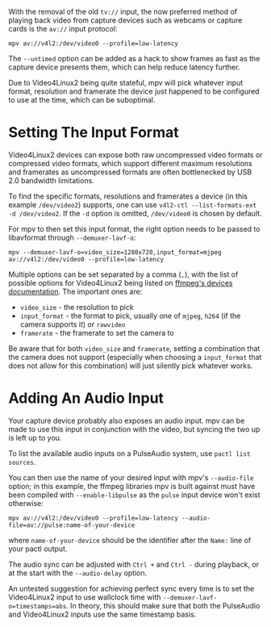 With the removal of the old `tv://` input, the now preferred method of playing back video from capture devices such as webcams or capture cards is the `av://` input protocol:

```
mpv av://v4l2:/dev/video0 --profile=low-latency
```

The `--untimed` option can be added as a hack to show frames as fast as the capture device presents them, which can help reduce latency further.

Due to Video4Linux2 being quite stateful, mpv will pick whatever input format, resolution and framerate the device just happened to be configured to use at the time, which can be suboptimal.

# Setting The Input Format

Video4Linux2 devices can expose both raw uncompressed video formats or compressed video formats, which support different maximum resolutions and framerates as uncompressed formats are often bottlenecked by USB 2.0 bandwidth limitations.

To find the specific formats, resolutions and framerates a device (in this example `/dev/video2`) supports, one can use `v4l2-ctl --list-formats-ext -d /dev/video2`. If the `-d` option is omitted, `/dev/video0` is chosen by default.

For mpv to then set this input format, the right option needs to be passed to libavformat through `--demuxer-lavf-o`:

```
mpv --demuxer-lavf-o=video_size=1280x720,input_format=mjpeg av://v4l2:/dev/video0 --profile=low-latency
```

Multiple options can be set separated by a comma (`,`), with the list of possible options for Video4Linux2 being listed on [ffmpeg's devices documentation](https://ffmpeg.org/ffmpeg-devices.html#Options-18). The important ones are:
* `video_size` - the resolution to pick
* `input_format` - the format to pick, usually one of `mjpeg`, `h264` (if the camera supports it) or `rawvideo`
* `framerate` - the framerate to set the camera to

Be aware that for both `video_size` and `framerate`, setting a combination that the camera does not support (especially when choosing a `input_format` that does not allow for this combination) will just silently pick whatever works.

# Adding An Audio Input

Your capture device probably also exposes an audio input. mpv can be made to use this input in conjunction with the video, but syncing the two up is left up to you.

To list the available audio inputs on a PulseAudio system, use `pactl list sources`.

You can then use the name of your desired input with mpv's `--audio-file` option; in this example, the ffmpeg libraries mpv is built against must have been compiled with `--enable-libpulse` as the `pulse` input device won't exist otherwise:

```
mpv av://v4l2:/dev/video0 --profile=low-latency --audio-file=av://pulse:name-of-your-device
```

where `name-of-your-device` should be the identifier after the `Name:` line of your pactl output.

The audio sync can be adjusted with `Ctrl +` and `Ctrl -` during playback, or at the start with the `--audio-delay` option.

An untested suggestion for achieving perfect sync every time is to set the Video4Linux2 input to use wallclock time with `--demuxer-lavf-o=timestamps=abs`. In theory, this should make sure that both the PulseAudio and Video4Linux2 inputs use the same timestamp basis.